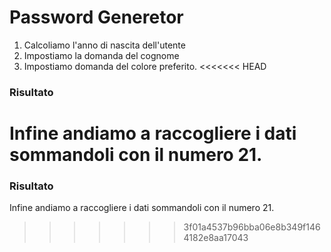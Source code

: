# Password Generetor 

1. Calcoliamo l'anno di nascita dell'utente 
2. Impostiamo la domanda del cognome 
3. Impostiamo domanda del colore preferito.
<<<<<<< HEAD

### Risultato 

Infine andiamo a raccogliere i dati sommandoli con il numero 21.
=======
### Risultato 

Infine andiamo a raccogliere i dati sommandoli con il numero 21.
>>>>>>> 3f01a4537b96bba06e8b349f1464182e8aa17043
